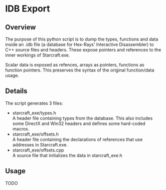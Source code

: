# IDB Export

## Overview

The purpose of this python script is to dump the types, functions and data
inside an .idb file (a database for Hex-Rays' Interactive Disassembler) to
C++ source files and headers. These expose pointers and references to the inner
workings of Starcraft.exe.

Scalar data is exposed as refences, arrays as pointers, functions as function
pointers. This preserves the syntax of the original function/data usage.

## Details

The script generates 3 files:

  - starcraft_exe/types.h\
    A header file containing types from the database. This also includes some
    DirectX and Win32 headers and defines some hard-coded macros.
  - starcraft_exe/offsets.h\
    A header file containing the declarations of references that use addresses
    in Starcraft.exe.
  - starcraft_exe/offsets.cpp\
    A source file that initializes the data in starcraft_exe.h

## Usage

TODO
